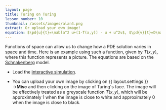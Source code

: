```yaml
---
layout: page
title: Turing on Turing
lesson_number: 10
thumbnail: /assets/images/alan4.png
extract: Or upload your own image!
equation: $\pd{u}{t}=\nabla^2 u+(1-T(x,y)) - u + u^2v$, $\pd{v}{t}=D\nabla^2v+ 1 - u^2v$
---
```

Functions of space can allow us to change how a PDE solution varies in space and time. Here is an example using such a function, given by $T(x,y)$, where this function represents a picture. The equations are based on the [Schnakenberg](/mathematical-biology/schnakenberg) model.

* Load the [interactive simulation](/sim/?preset=Alan). 

* You can upload your own image by clicking on {{ layout.settings }}→**Misc** and then clicking on the image of Turing's face. The image will be effectively treated as a greyscale function $T(x,y)$, which will be approximately 1 when the image is close to white and approximately 0 when the image is close to black.
